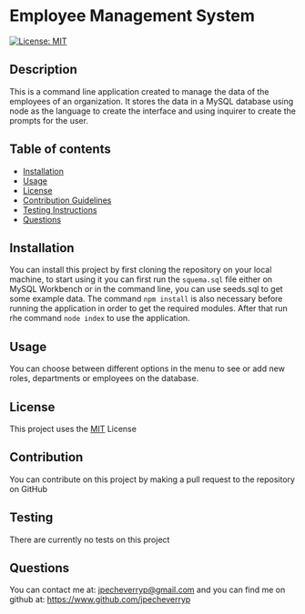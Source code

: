 # Employee Management System
  [![License: MIT](https://img.shields.io/badge/License-MIT-yellow.svg)](https://opensource.org/licenses/MIT)
## Description
This is a command line application created to manage the data of the employees of an organization. It stores the data in a MySQL database using node as the language to create the interface and using inquirer to create the prompts for the user.
## Table of contents
- [Installation](#installation)
- [Usage](#usage)
- [License](#license)
- [Contribution Guidelines](#contribution)
- [Testing Instructions](#testing)
- [Questions](#questions)
## Installation
You can install this project by first cloning the repository on your local machine, to start using it you can first run the ```squema.sql``` file either on MySQL Workbench or in the command line, you can use seeds.sql to get some example data. 
The command 
```npm install``` is also necessary before running the application in order to get the required modules. After that run rhe command ```node index``` to use the application.
## Usage
You can choose between different options in the menu to see or add new roles, departments or employees on the database.
## License
This project uses the [MIT](LICENSE) License 
## Contribution
You can contribute on this project by making a pull request to the repository on GitHub
## Testing
There are currently no tests on this project
## Questions
You can contact me at: 
jpecheverryp@gmail.com
and you can find me on github at:
https://www.github.com/jpecheverryp
